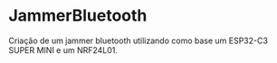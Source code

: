 # JammerBluetooth
Criação de um jammer bluetooth utilizando como base um ESP32-C3 SUPER MINI e um NRF24L01.
